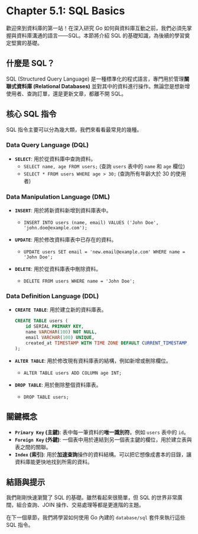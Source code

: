 # Chapter 5.1: SQL Basics

歡迎來到資料庫的第一站！在深入研究 Go 如何與資料庫互動之前，我們必須先掌握與資料庫溝通的語言——SQL。本節將介紹 SQL 的基礎知識，為後續的學習奠定堅實的基礎。

## 什麼是 SQL？

SQL (Structured Query Language) 是一種標準化的程式語言，專門用於管理**關聯式資料庫 (Relational Databases)** 並對其中的資料進行操作。無論您是想新增使用者、查詢訂單，還是更新文章，都離不開 SQL。

## 核心 SQL 指令

SQL 指令主要可以分為幾大類，我們來看看最常見的幾種。

### Data Query Language (DQL)

- **`SELECT`**: 用於從資料庫中查詢資料。
  - `SELECT name, age FROM users;` (查詢 `users` 表中的 `name` 和 `age` 欄位)
  - `SELECT * FROM users WHERE age > 30;` (查詢所有年齡大於 30 的使用者)

### Data Manipulation Language (DML)

- **`INSERT`**: 用於將新資料新增到資料庫表中。
  - `INSERT INTO users (name, email) VALUES ('John Doe', 'john.doe@example.com');`

- **`UPDATE`**: 用於修改資料庫表中已存在的資料。
  - `UPDATE users SET email = 'new.email@example.com' WHERE name = 'John Doe';`

- **`DELETE`**: 用於從資料庫表中刪除資料。
  - `DELETE FROM users WHERE name = 'John Doe';`

### Data Definition Language (DDL)

- **`CREATE TABLE`**: 用於建立新的資料庫表。
  ```sql
  CREATE TABLE users (
      id SERIAL PRIMARY KEY,
      name VARCHAR(100) NOT NULL,
      email VARCHAR(100) UNIQUE,
      created_at TIMESTAMP WITH TIME ZONE DEFAULT CURRENT_TIMESTAMP
  );
  ```

- **`ALTER TABLE`**: 用於修改現有資料庫表的結構，例如新增或刪除欄位。
  - `ALTER TABLE users ADD COLUMN age INT;`

- **`DROP TABLE`**: 用於刪除整個資料庫表。
  - `DROP TABLE users;`

## 關鍵概念

- **`Primary Key` (主鍵)**: 表中每一筆資料的**唯一識別符**。例如 `users` 表中的 `id`。
- **`Foreign Key` (外鍵)**: 一個表中用於連結到另一個表主鍵的欄位，用於建立表與表之間的關聯。
- **`Index` (索引)**: 用於**加速查詢**操作的資料結構。可以把它想像成書本的目錄，讓資料庫能更快地找到所需的資料。

## 結語與提示

我們剛剛快速瀏覽了 SQL 的基礎。雖然看起來很簡單，但 SQL 的世界非常廣闊，組合查詢、JOIN 操作、交易處理等都是更進階的主題。

在下一個章節，我們將學習如何使用 Go 內建的 `database/sql` 套件來執行這些 SQL 指令。
